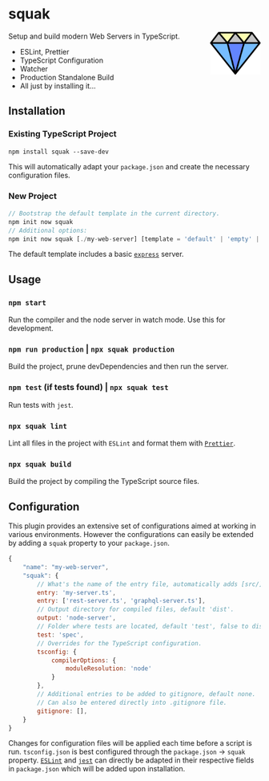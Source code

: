# squak

<img align="right" src="https://github.com/tobua/squak/raw/main/logo.png" width="20%" alt="Squak Logo" />

Setup and build modern Web Servers in TypeScript.

- ESLint, Prettier
- TypeScript Configuration
- Watcher
- Production Standalone Build
- All just by installing it...

## Installation

### Existing TypeScript Project

```
npm install squak --save-dev
```

This will automatically adapt your `package.json` and create the necessary configuration files.

### New Project

```js
// Bootstrap the default template in the current directory.
npm init now squak
// Additional options:
npm init now squak [./my-web-server] [template = 'default' | 'empty' | 'graphql' | 'nestjs']
```

The default template includes a basic [`express`](http://npmjs.com/express) server.

## Usage

### `npm start`

Run the compiler and the node server in watch mode. Use this for development.

### `npm run production` | `npx squak production`

Build the project, prune devDependencies and then run the server.

### `npm test` (if tests found) | `npx squak test`

Run tests with `jest`.

### `npx squak lint`

Lint all files in the project with `ESLint` and format them with [`Prettier`](https://prettier.io/docs/en/options.html).

### `npx squak build`

Build the project by compiling the TypeScript source files.

## Configuration

This plugin provides an extensive set of configurations aimed at working in various environments. However the configurations can easily be extended by adding a `squak` property to your `package.json`.

```js
{
    "name": "my-web-server",
    "squak": {
        // What's the name of the entry file, automatically adds [src/]?index.ts file if available.
        entry: 'my-server.ts',
        entry: ['rest-server.ts', 'graphql-server.ts'],
        // Output directory for compiled files, default 'dist'.
        output: 'node-server',
        // Folder where tests are located, default 'test', false to disable tests.
        test: 'spec',
        // Overrides for the TypeScript configuration.
        tsconfig: {
            compilerOptions: {
                moduleResolution: 'node'
            }
        },
        // Additional entries to be added to gitignore, default none.
        // Can also be entered directly into .gitignore file.
        gitignore: [],
    }
}
```

Changes for configuration files will be applied each time before a script is run. `tsconfig.json` is best configured through the `package.json` -> `squak` property. [`ESLint`](https://eslint.org/docs/user-guide/configuring) and [`jest`](https://jestjs.io/docs/configuration) can directly be adapted in their respective fields in `package.json` which will be added upon installation.
